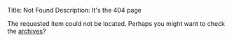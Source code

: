 Title: Not Found
Description: It's the 404 page

The requested item could not be located. Perhaps you might want to check the [archives](/archives.html)?

